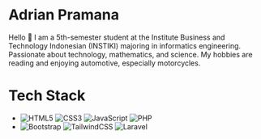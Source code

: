 # Adrian Pramana

Hello 👋 I am a 5th-semester student at the Institute Business and Technology Indonesian (INSTIKI) majoring in informatics engineering. Passionate about technology, mathematics, and science. My hobbies are reading and enjoying automotive, especially motorcycles.

# Tech Stack   
- ![HTML5](https://img.shields.io/badge/html5-%23E34F26.svg?style=for-the-badge&logo=html5&logoColor=white)
<a style="text-align: right;"> ![CSS3](https://img.shields.io/badge/css3-%231572B6.svg?style=for-the-badge&logo=css3&logoColor=white) </a>
<a style="text-align: right;">![JavaScript](https://img.shields.io/badge/javascript-%23323330.svg?style=for-the-badge&logo=javascript&logoColor=%23F7DF1E) </a>
<a style="text-align: right;">![PHP](https://img.shields.io/badge/php-%23777BB4.svg?style=for-the-badge&logo=php&logoColor=white) </a>
- ![Bootstrap](https://img.shields.io/badge/bootstrap-%23563D7C.svg?style=for-the-badge&logo=bootstrap&logoColor=white)
<a style="text-align: right;"> ![TailwindCSS](https://img.shields.io/badge/tailwindcss-%2338B2AC.svg?style=for-the-badge&logo=tailwind-css&logoColor=white) </a>
<a style="text-align: right;"> ![Laravel](https://img.shields.io/badge/laravel-%23FF2D20.svg?style=for-the-badge&logo=laravel&logoColor=white) </a>
